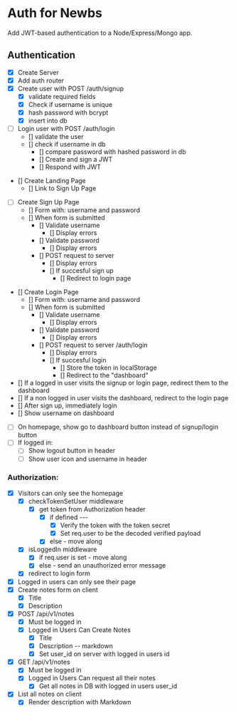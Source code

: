 # Auth for Newbs

Add JWT-based authentication to a Node/Express/Mongo app.

## Authentication
* [x] Create Server
* [x] Add auth router
* [x] Create user with POST /auth/signup
	* [x] validate required fields
	* [x] Check if username is unique
	* [x] hash password with bcrypt
	* [x] insert into db
* [ ] Login user with POST /auth/login
	* [] validate the user
	* [] check if username in db
		* [] compare password with hashed password in db
		* [] Create and sign a JWT
      * [] Respond with JWT
* [] Create Landing Page
	* [] Link to Sign Up Page
* [ ] Create Sign Up Page
	* [] Form with: username and password
	* [] When form is submitted
		* [] Validate username
			* [] Display errors
		* [] Validate password
			* [] Display errors
		* [] POST request to server
			* [] Display errors
			* [] If succesful sign up
				* [] Redirect to login page
* [] Create Login Page
	* [] Form with: username and password
	* [] When form is submitted
		* [] Validate username
			* [] Display errors
		* [] Validate password
			* [] Display errors
		* [] POST request to server /auth/login
			* [] Display errors
			* [] If succesful login
				* [] Store the token in localStorage
				* [] Redirect to the "dashboard"
* [] If a logged in user visits the signup or login page, redirect them to the dashboard
* [] If a non logged in user visits the dashboard, redirect to the login page
* [] After sign up, immediately login
* [] Show username on dashboard
* [ ] On homepage, show go to dashboard button instead of signup/login button
* [ ] If logged in:
	* [ ] Show logout button in header
	* [ ] Show user icon and username in header

### Authorization:
* [x] Visitors can only see the homepage
	* [x] checkTokenSetUser middleware
		* [x] get token from Authorization header
			* [x] if defined ---
				* [x] Verify the token with the token secret
				* [x] Set req.user to be the decoded verified payload
			* [x] else - move along
	* [x] isLoggedIn middleware
		* [x] if req.user is set - move along
		* [x] else - send an unauthorized error message
	* [x] redirect to login form
* [x] Logged in users can only see their page
* [x] Create notes form on client
	* [x] Title
	* [x] Description
* [x] POST /api/v1/notes
	* [x] Must be logged in
	* [x] Logged in Users Can Create Notes
		* [x] Title
		* [x] Description -- markdown
		* [x] Set user_id on server with logged in users id
* [x] GET /api/v1/notes
	* [x] Must be logged in
	* [x] Logged in Users Can request all their notes 
		* [x] Get all notes in DB with logged in users user_id
* [x] List all notes on client
	* [x] Render description with Markdown
